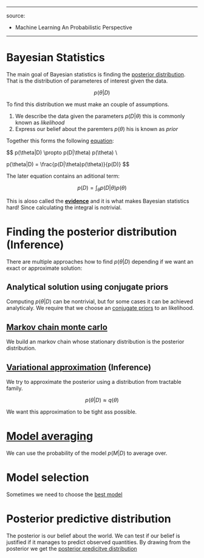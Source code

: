 ----
source:
- Machine Learning An Probabilistic Perspective
----

# Bayesian Statistics

The main goal of Bayesian statistics is finding the [posterior distribution](posterior_distribution.md). That is the distribution of parameteres of interest given the data.

$$
p(\theta|D)
$$

To find this distribution we must make an couple of assumptions.

1. We describe the data given the parameters $p(D|\theta)$ this is commonly known as *likelihood*
2. Express our belief about the paremters $p(\theta)$ his is known as *prior*

Together this forms the following [equation](bayes_rule.md):

$$
p(\theta|D) \propto p(D|\theta) p(\theta) \\

p(\theta|D) =  \frac{p(D|\theta)p(\theta)}{p(D)}
$$


The later equation contains an aditional term:

$$p(D) = \int_{\theta} p(D|\theta)p(\theta)$$

This is aloso called the [**evidence**](computing_evidence.md) and it is what makes Bayesian statistics hard! Since calculating the integral is notrivial.

# Finding the posterior distribution (Inference)
There are multiple approaches how to find $p(\theta|D)$ depending if we want an exact or approximate solution:

## Analytical solution using conjugate priors

Computing $p(\theta|D)$ can be nontrivial, but for some cases it can be achieved analyticaly. We require that we choose an [conjugate priors](conjugate_prior.md) to an likelihood.

## [Markov chain monte carlo](markov_chain_monte_carlo_inference.md)
We build an markov chain whose stationary distribution is the posterior distribution.

## [Variational approximation](variational_inference.md) (Inference)
We try to approximate the posterior using a distribution from tractable family. 

$$
p(\theta|D) \approx q(\theta)
$$

We want this approximation to be tight ass possible.
# [Model averaging](bayesian_model_averaging.md)
We can use the probability of the model $p(M|D)$ to average over.
# Model selection
Sometimes we need to choose the [best model](bayesian_model_selection.md)

# Posterior predictive distribution

The posterior is our belief about the world. We can test if our belief is justified if it manages to predict observed quantities. By drawing from the posterior we get the [posterior predicitve distribution](posterior_predictive_distribution.md)

